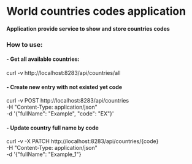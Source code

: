# World countries codes application

#### Application provide service to show and store countries codes

### How to use:

#### - Get all available countries:
curl -v http://localhost:8283/api/countries/all

#### - Create new entry with not existed yet code
curl -v POST http://localhost:8283/api/countries \
-H "Content-Type: application/json" \
-d '{"fullName": "Example", "code": "EX"}'

#### - Update country full name by code
curl -v -X PATCH http://localhost:8283/api/countries/{code} \
-H "Content-Type: application/json" \
-d '{"fullName": "Example_1"}